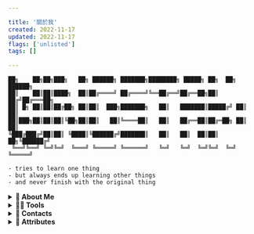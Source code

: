 ```yaml
---

title: '關於我'
created: 2022-11-17
updated: 2022-11-17
flags: ['unlisted']
tags: []

---
```


<div>

```
██╗    ██╗██╗███╗   ██╗ ██████╗ ███████╗████████╗ █████╗ ██╗  ██╗ ██████╗ 
██║    ██║██║████╗  ██║██╔════╝ ██╔════╝╚══██╔══╝██╔══██╗██║ ██╔╝██╔═══██╗
██║ █╗ ██║██║██╔██╗ ██║██║  ███╗███████╗   ██║   ███████║█████╔╝ ██║   ██║
██║███╗██║██║██║╚██╗██║██║   ██║╚════██║   ██║   ██╔══██║██╔═██╗ ██║   ██║
╚███╔███╔╝██║██║ ╚████║╚██████╔╝███████║   ██║   ██║  ██║██║  ██╗╚██████╔╝
 ╚══╝╚══╝ ╚═╝╚═╝  ╚═══╝ ╚═════╝ ╚══════╝   ╚═╝   ╚═╝  ╚═╝╚═╝  ╚═╝ ╚═════╝ 

- tries to learn one thing
- but always ends up learning other things 
- and never finish with the original thing
```


</div>


<details>

<summary><b>🌅 About Me </b></summary>

- Backend Developer
- Love aesthetic, vaporwave, cyberpunk style designs

</details>

<recommand-readings>


<details>

<summary><b>👨‍💻 Tools</b></summary>

- Language - Java, Dart, Typescript, SQL
- Framework - Spring Boot, Flutter, SvelteKit
- Cloud - AWS, Firebase

</details>

<recommand-readings>



</recommand-readings>

<details>

<summary><b>📱 Contacts</b></summary>

<ul>
<li> GitHub - https://github.com/wingstako </li>
<li> Neocities - https://wingstako.neocities.org </li>
<li> LinkedIn - <a href="https://www.linkedin.com/in/stanleywkman">https://www.linkedin.com/in/stanleywkman</a> </li>
</ul>
</details>


<details>

<summary><b>📝 Attributes</b></summary>

- Profile Picture - <a href="https://www.flaticon.com/free-icons/tako" title="tako icons">Tako icons created by WR Graphic Garage - Flaticon</a>

</details>

<!-- <table>

<tr>
  <td>Language</td>
  <td>Java, Dart, Typescript, SQL</td>
</tr>

<tr>
  <td>Framework</td>
  <td>Spring Boot, Flutter, SvelteKit</td>
</tr>

<tr>
  <td>Cloud</td>
  <td>AWS, Firebase</td>
</tr>

</table> -->


